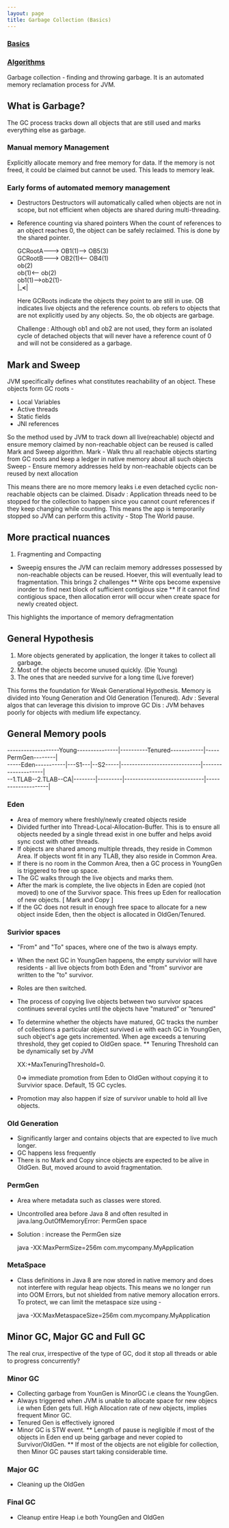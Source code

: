 ```yaml
---
layout: page
title: Garbage Collection (Basics)
---
```


### [Basics](pages/distributed_computing/2017/01/19/garbage_collection.html)
### [Algorithms](pages/distributed_computing/2017/01/19/gc_algos.html)

Garbage collection - finding and throwing garbage. It is an automated memory reclamation process for JVM.

## What is Garbage?
The GC process tracks down all objects that are still used and marks everything else as garbage.

### Manual memory Management
Explicitly allocate memory and free memory for data. If the memory is not freed, it could be claimed but cannot be used. This leads to memory leak.

### Early forms of automated memory management
* Destructors
	Destructors will automatically called when objects are not in scope, but not efficient when objects are shared during multi-threading.
* Reference counting via shared pointers
	When the count of references to an object reaches 0, the object can be safely reclaimed. This is done by the shared pointer. 

	GCRootA---> OB1(1)--> OB5(3)  
	GCRootB---> OB2(1)<-- OB4(1)  
	ob(2)  
	ob(1)<-- ob(2)  
	ob1(1)-->ob2(1)-  
	|_______<______|  

	Here GCRoots indicate the objects they point to are still in use. OB indicates live objects and the reference counts. ob refers to objects that are not explicitly used by any objects. So, the ob objects are garbage.

	Challenge : Although ob1 and ob2 are not used, they form an isolated cycle of detached objects that will never have a reference count of 0 and will not be considered as a garbage.

## Mark and Sweep
JVM specifically defines what constitutes reachability of an object. These objects form GC roots - 
* Local Variables
* Active threads
* Static fields
* JNI references

So the method used by JVM to track down all live(reachable) objectd and ensure memory claimed by non-reachable object can be reused is called Mark and Sweep algorithm.
Mark - Walk thru all reachable objects starting from GC roots and keep a ledger in native memory about all such objects
Sweep - Ensure memory addresses held by non-reachable objects can be reused by next allocation

This means there are no more memory leaks i.e even detached cyclic non-reachable objects can be claimed.
Disadv : Application threads need to be stopped for the collection to happen since you cannot count references if they keep changing while counting. This means the app is temporarily stopped so JVM can perform this activity - Stop The World pause.

## More practical nuances
1. Fragmenting and Compacting
* Sweepig ensures the JVM can reclaim memory addresses possessed by non-reachable objects can be reused. Hoever, this will eventually lead to fragmentation. This brings 2 challenges 
** Write ops become expensive inorder to find next block of sufficient contigious size
** If it cannot find contigious space, then allocation error will occur when create space for newly created object.

This highlights the importance of memory defragmentation

## General Hypothesis
1. More objects generated by application, the longer it takes to collect all garbage.
2. Most of the objects become unused quickly. (Die Young)
3. The ones that are needed survive for a long time (Live forever)

This forms the foundation for Weak Generational Hypothesis. Memory is divided into Young Generation and Old Generation (Tenured).
Adv : Several algos that can leverage this division to improve GC
Dis : JVM behaves poorly for objects with medium life expectancy.

## General Memory pools

-------------------Young---------------|----------Tenured------------|-----PermGen--------|  
-----Eden-----------|---S1---|--S2-----|-----------------------------|--------------------|  
--1.TLAB--2.TLAB--CA|--------|---------|-----------------------------|--------------------|  

### Eden
* Area of memory where freshly/newly created objects reside
* Divided further into Thread-Local-Allocation-Buffer. This is to ensure all objects needed by a single thread exist in one buffer and helps avoid sync cost with other threads. 
* If objects are shared among multiple threads, they reside in Common Area. If objects wont fit in any TLAB, they also reside in Common Area.
* If there is no room in the Common Area, then a GC process in YoungGen is triggered to free up space.
* The GC walks through the live objects and marks them.
* After the mark is complete, the live objects in Eden are copied (not moved) to one of the Survivor space. This frees up Eden for reallocation of new objects.  [ Mark and Copy ]
* If the GC does not result in enough free space to allocate for a new object inside Eden, then the object is allocated in OldGen/Tenured.

### Surivior spaces
* "From" and "To" spaces, where one of the two is always empty.
* When the next GC in YoungGen happens, the empty survivior will have residents - all live objects from both Eden and "from" survivor are written to the "to" survivor.
* Roles are then switched.
* The process of copying live objects between two survivor spaces continues several cycles until the objects have "matured" or "tenured"
* To determine whether the objects have matured, GC tracks the number of collections a particular object survived i.e with each GC in YoungGen, such object's age gets incremented. When age exceeds a tenuring threshold, they get copied to OldGen space.
** Tenuring Threshold can be dynamically set by JVM   

	XX:+MaxTenuringThreshold=0. 

	0=> immediate promotion from Eden to OldGen without copying it to Survivior space. Default, 15 GC cycles.
* Promotion may also happen if size of survivor unable to hold all live objects.


### Old Generation
* Significantly larger and contains objects that are expected to live much longer.
* GC happens less frequently
* There is no Mark and Copy since objects are expected to be alive in OldGen. But, moved around to avoid fragmentation.


### PermGen
* Area where metadata such as classes were stored. 
* Uncontrolled area before Java 8 and often resulted in java.lang.OutOfMemoryError: PermGen space
* Solution : increase the PermGen size
  
  java -XX:MaxPermSize=256m com.mycompany.MyApplication


### MetaSpace
* Class definitions in Java 8 are now stored in native memory and does not interfere with regular heap objects. This means we no longer run into OOM Errors, but not shielded from native memory allocation errors. To protect, we can limit the metaspace size using - 
  
  java -XX:MaxMetaspaceSize=256m com.mycompany.MyApplication


## Minor GC, Major GC and Full GC

The real crux, irrespective of the type of GC, dod it stop all threads or able to progress concurrently?

### Minor GC
* Collecting garbage from YounGen is MinorGC i.e cleans the YoungGen.
* Always triggered when JVM is unable to allocate space for new objecs i.e when Eden gets full. High Allocation rate of new objects, implies frequent Minor GC.
* Tenured Gen is effectively ignored
* Minor GC is STW event.
** Length of pause is negligible if most of the objects in Eden end up being garbage and never copied to Survivor/OldGen.
** If most of the objects are not eligible for collection, then Minor GC pauses start taking considerable time.

### Major GC
* Cleaning up the OldGen

### Final GC
* Cleanup entire Heap i.e both YoungGen and OldGen






